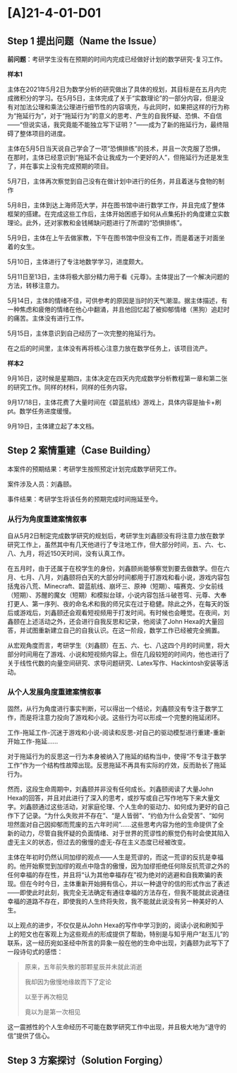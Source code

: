 # [A]21-4-01-D01

## Step 1	提出问题（Name the Issue）

**前问题**：考研学生没有在预期的时间内完成已经做好计划的数学研究-复习工作。

**样本1**

主体在2021年5月2日为数学分析的研究做出了具体的规划，其目标是在五月内完成微积分的学习。在5月5日，主体完成了关于“实数理论”的一部分内容，但是没有对加法公理和乘法公理进行细节性的内容填充，与此同时，如果把这样的行为称为“拖延行为”，对于“拖延行为”的意义的思考、产生的自我怀疑、恐惧、不自信——“但说实话，我究竟能不能独立写下证明？”——成为了新的拖延行为，最终阻碍了整体项目的进度。

主体在5月5日当天说自己学会了一项“恐惧排练”的技术，并且一次克服了恐惧，在那时，主体已经意识到“拖延不会让我成为一个更好的人”，但拖延行为还是发生了，并在事实上没有完成预期的项目。

5月7日，主体再次察觉到自己没有在做计划中进行的任务，并且着迷与食物的制作

5月8日，主体到达上海师范大学，并在图书馆中进行数学工作，并且完成了整体框架的搭建。在完成这些工作后，主体开始困惑于如何从点集拓扑的角度建立实数理论。此外，还对家教和金钱稀缺问题进行了所谓的“恐惧排练”。

5月9日，主体在上午去做家教，下午在图书馆中但没有工作，而是着迷于对面坐着的女生。

5月10日，主体进行了专注地数学学习，进度颇大。

5月11日至13日，主体将极大部分精力用于看《元尊》。主体提出了一个解决问题的方法，转移注意力。

5月14日，主体的情绪不佳，可供参考的原因是当时的天气潮湿。据主体描述，有一种焦虑和疲倦的情绪在他心中翻涌，并且他回忆起了被抑郁情绪（黑狗）追赶时的痛苦。主体没有进行工作。

5月15日，主体意识到自己经历了一次完整的拖延行为。

在之后的时间里，主体没有再将核心注意力放在数学任务上，该项目流产。



**样本2**

9月16日，这时候是星期四，主体决定在四天内完成数学分析教程第一章和第二张的研究工作。同样的材料，同样的任务内容。

9月17/18日，主体花费了大量时间在《碧蓝航线》游戏上，具体内容是抽卡+刷pt。数学任务进度缓慢。

9月19日，主体建立起了本文档。

## Step 2	案情重建（Case Building）

本案件的预期结果：考研学生按照预定计划完成数学研究工作。

案件涉及人员：刘鑫颐。

事件结果：考研学生将该任务的预期完成时间拖延至今。

### 从行为角度重建案情叙事

自从5月2日制定完成数学研究的规划后，考研学生刘鑫颐没有将注意力放在数学研究工作上，虽然其中有几天他进行了专注地工作，但大部分时间，五、六、七、八、九月，将近150天时间，没有认真工作。

在五月时，由于还属于在校学生的身份，刘鑫颐尚能够察觉到要去做数学。但在六月、七月、八月，刘鑫颐将白天的大部分时间都用于打游戏和看小说，游戏内容包括鬼谷八荒、Minecraft、碧蓝航线、崩坏三、原神（短期）、喵赛克、少女前线（短期）、苏醒的魔女（短期）和模拟台球，小说内容包括斗破苍穹、元尊、大奉打更人、第一序列、夜的命名术和我的师兄实在过于稳健。除此之外，在每天的饭后或游戏后，刘鑫颐还会观看短视频用于打发时间。有时候也会睡觉。在夜间，刘鑫颐在上述活动之外，还会进行自我反思和记录，他阅读了John Hexa的大量回答，并试图重新建立自己的自我认识。在这一阶段，数学工作已经被完全搁置。

从宏观角度而言，考研学生（刘鑫颐）在五、六、七、八这四个月的时间里，将大部分时间用在了游戏、小说和短视频内容上。但在几段较短的时间内，他也进行了关于线性代数的向量空间研究、求导问题研究、Latex写作、Hackintosh安装等活动。

### 从个人发展角度重建案情叙事

固然，从行为角度进行事实判断，可以得出一个结论，刘鑫颐没有专注于数学工作，而是将注意力投向了游戏和小说。这些行为可以形成一个完整的拖延闭环。

工作-拖延工作-沉迷于游戏和小说-阅读和反思-对自己的驱动模型进行重建-重新开始工作-拖延……

对于拖延行为的反思这一行为本身被纳入了拖延的结构当中，使得“不专注于数学工作”作为一个结构性故障出现。反思拖延不再具有实际的疗效，反而助长了拖延行为。

然而，这段生命周期中，刘鑫颐并非没有任何成长。刘鑫颐阅读了大量John Hexa的回答，并且对此进行了深入的思考，或抄写或自己写作地写下来大量文字。刘鑫颐通过这些活动，对家庭伦理、个人生命的驱动力、如何成为更好的自己作下了记录。“为什么失败并不存在”、“是人皆弱”、“约伯为什么会受苦”、“如何坦然面对自己因抑郁而荒废的五六年时间”……这些思考内容为他的生命提供了全新的动力，尽管自我怀疑的负面情绪、对于世界的荒谬性的察觉仍有时会使其陷入虚无主义的状态，但过去的傲慢的虚无-存在主义态度已经被改变。

主体在年初时仍然认同加缪的观点——人生是荒谬的，而这一荒谬的反抗是幸福的。他开始察觉到加缪的观点中隐含的傲慢，因为加缪拒绝任何除反抗荒谬之外的任何幸福的存在性，并且将“认为其他幸福存在”视为绝对的逃避和自我欺骗的表现。但在今时今日，主体重新开始拥有信心，并以一种退守的信的形式作出了表述——即使此时此刻，我完全无法确定有通往幸福的方法存在，但我不能就此说通往幸福的道路不存在，即使我的人生终将失败，我不能就此说没有另一种美好的人生。

以上观点的进步，不仅仅是从John Hexa的写作中学习到的，阅读小说和刷知乎上的短文也在客观上为这些观点的形成提供了帮助，特别是与知乎用户“赵玉儿”的联系，这一经历宛如圣经中所言的异象一般在他的生命中出现，刘鑫颐为此写下了一段诗句式的感悟：

> 原来，五年前失散的那颗星辰并未就此消逝
>
> 我却因为傲慢地缘故而下了定论
>
> 以至于再次相见
>
> 竟以为是第一次相见

这一震撼性的个人生命经历不可能在数学研究工作中出现，并且极大地为“退守的信”提供了信心。





## Step 3	方案探讨（Solution Forging）

